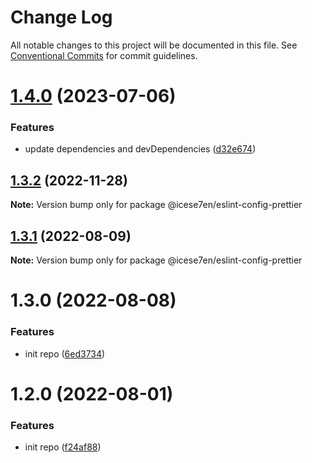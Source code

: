 # Change Log

All notable changes to this project will be documented in this file.
See [Conventional Commits](https://conventionalcommits.org) for commit guidelines.

# [1.4.0](https://github.com/icese7en/configs/compare/@icese7en/eslint-config-prettier@1.3.2...@icese7en/eslint-config-prettier@1.4.0) (2023-07-06)

### Features

- update dependencies and devDependencies ([d32e674](https://github.com/icese7en/configs/commit/d32e67410f8525644348e1e9e3abbb3340e79690))

## [1.3.2](https://github.com/icese7en/configs/compare/@icese7en/eslint-config-prettier@1.3.1...@icese7en/eslint-config-prettier@1.3.2) (2022-11-28)

**Note:** Version bump only for package @icese7en/eslint-config-prettier

## [1.3.1](https://github.com/icese7en/configs/compare/@icese7en/eslint-config-prettier@1.3.0...@icese7en/eslint-config-prettier@1.3.1) (2022-08-09)

**Note:** Version bump only for package @icese7en/eslint-config-prettier

# 1.3.0 (2022-08-08)

### Features

- init repo ([6ed3734](https://github.com/icese7en/configs/commit/6ed37347b525944575c0f79aa92eedee0479a0fe))

# 1.2.0 (2022-08-01)

### Features

- init repo ([f24af88](https://github.com/icese7en/configs/commit/f24af888e8fe85ced2d9bcf50d9e7f398380101d))
